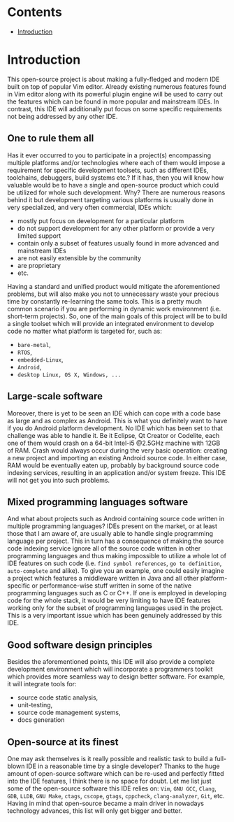 # Contents
* [Introduction](#introduction)

# Introduction
This open-source project is about making a fully-fledged and modern IDE built on top of popular Vim editor. Already existing numerous features
found in Vim editor along with its powerful plugin engine will be used to carry out the features which can be found in more popular and
mainstream IDEs. In contrast, this IDE will additionally put focus on some specific requirements not being addressed by any other IDE.

## One to rule them all
Has it ever occurred to you to participate in a project(s) encompassing multiple platforms and/or technologies where each of them would impose a
requirement for specific development toolsets, such as different IDEs, toolchains, debuggers, build systems etc.? If it has, then you will
know how valuable would be to have a single and open-source product which could be utilized for whole such development. Why? There are numerous
reasons behind it but development targeting various platforms is usually done in very specialized, and very often commercial, IDEs which:
* mostly put focus on development for a particular platform
* do not support development for any other platform or provide a very limited support
* contain only a subset of features usually found in more advanced and mainstream IDEs
* are not easily extensible by the community
* are proprietary
* etc.

Having a standard and unified product would mitigate the aforementioned problems, but will also make you not to unnecessary waste your precious 
time by constantly re-learning the same tools. This is a pretty much common scenario if you are performing in dynamic work environment 
(i.e. short-term projects). So, one of the main goals of this project will be to build a single toolset which will provide an integrated 
environment to develop code no matter what platform is targeted for, such as:
* `bare-metal`,
* `RTOS`,
* `embedded-Linux`,
* `Android`,
* `desktop Linux, OS X, Windows, ...`

## Large-scale software
Moreover, there is yet to be seen an IDE which can cope with a code base as large and as complex as Android. This is what you definitely 
want to have if you do Android platform development. No IDE which has been set to that challenge was able to handle it. Be it Eclipse, 
Qt Creator or Codelite, each one of them would crash on a 64-bit Intel-i5 @2.5GHz machine with 12GB of RAM. Crash would always occur 
during the very basic operation: creating a new project and importing an existing Android source code. In either case, RAM would be 
eventually eaten up, probably by background source code indexing services, resulting in an application and/or system freeze.
This IDE will not get you into such problems.

## Mixed programming languages software
And what about projects such as Android containing source code written in multiple programming languages? IDEs present on the market, or
at least those that I am aware of, are usually able to handle single programming language per project. This in turn has a consequence of 
making the source code indexing service ignore all of the source code written in other programming languages and thus making impossible 
to utilize a whole lot of IDE features on such code (i.e. `find symbol references`, `go to definition`, `auto-complete` and alike).
To give you an example, one could easily imagine a project which features a middleware written in Java and all other platform-specific or 
performance-wise stuff written in some of the native programming languages such as C or C++. If one is employed in developing code for 
the whole stack, it would be very limiting to have IDE features working only for the subset of programming languages used in the project. 
This is a very important issue which has been genuinely addressed by this IDE.

## Good software design principles
Besides the aforementioned points, this IDE will also provide a complete development environment which will incorporate a programmers toolkit
which provides more seamless way to design better software. For example, it will integrate tools for:
* source code static analysis,
* unit-testing,
* source code management systems,
* docs generation

## Open-source at its finest
One may ask themselves is it really possible and realistic task to build a full-blown IDE in a reasonable time by a single developer? 
Thanks to the huge amount of open-source software which can be re-used and perfectly fitted into the IDE features, I think there is no 
space for doubt. Let me list just some of the open-source software this IDE relies on: `Vim`, `GNU GCC`, `Clang`, `GDB`, `LLDB`, 
`GNU Make`, `ctags`, `cscope`, `gtags`, `cppcheck`, `clang-analyzer`, `Git`, etc. Having in mind that open-source became a main driver
in nowadays technology advances, this list will only get bigger and better.

